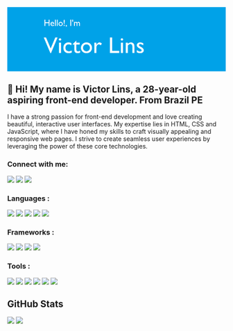 <div class="hero-img-section">
    <img src="img/banner.png"  align="center" alt="Coding">
</div>

<h2> 👋 Hi! My name is Victor Lins, a 28-year-old aspiring front-end developer. From Brazil PE </h2>

<div class="hero-top-section">
 <div class="hero-top-txt">
 <p>
 I have a strong passion for front-end development and love creating beautiful, interactive user interfaces. My expertise lies in HTML, CSS and JavaScript, where I have honed my skills to craft visually appealing and responsive web pages. I strive to create seamless user experiences by leveraging the power of these core technologies.
 </p>
 </div>

<div class="hero-body-section">
    <div class="social-media-section">
        <h3>Connect with me:</h3>
        <p>
        <a href="https://www.instagram.com/victorlins11" target="_blank"><img src="https://img.shields.io/badge/-Instagram-%23E4405F?style=for-the-badge&logo=instagram&logoColor=white" target="_blank"></a>
         <a href = "victorasglins@gmail.com"><img src="https://img.shields.io/badge/-Gmail-%23333?style=for-the-badge&logo=gmail&logoColor=white" target="_blank"></a>
         <a href="https://www.linkedin.com/in/victor-souza-710272126/" target="_blank"><img src="https://img.shields.io/badge/-LinkedIn-%230077B5?style=for-the-badge&logo=linkedin&logoColor=white" target="_blank"></a>
        </p>
    </div>
    <div class="language-section">
        <h3 align="left">Languages :</h3>
        <p aligh="left">
            <img src="https://skillicons.dev/icons?i=html" />
            <img src="https://skillicons.dev/icons?i=css" />
            <img src="https://skillicons.dev/icons?i=js" /> 
            <img src="https://skillicons.dev/icons?i=ts" />
            <img src="https://skillicons.dev/icons?i=java" />
        </p>
    </div>
    <div class="framework-section">
        <h3>Frameworks :</h3>
        <p >
            <img src="https://skillicons.dev/icons?i=react" />
            <img src="https://skillicons.dev/icons?i=bootstrap" />
            <img src="https://skillicons.dev/icons?i=nestjs" />
            <img src="https://skillicons.dev/icons?i=next" />
        </p>
    </div>
    <div class="tools-section">
        <h3 align="left">Tools :</h3>
        <p align="left">  
            <img src="https://skillicons.dev/icons?i=nodejs" />
            <img src="https://skillicons.dev/icons?i=vscode" />
            <img src="https://skillicons.dev/icons?i=git" />
            <img src="https://skillicons.dev/icons?i=github" />
            <img src="https://skillicons.dev/icons?i=vercel" />
            <img src="https://skillicons.dev/icons?i=linux" />
        </p>
    </div>
</div>

<h2 align="left"><b>GitHub Stats</b></h2>

[<img height="165em" src="https://github-readme-stats.vercel.app/api?username=VictorLins11&show_icons=true&theme=dracula&include_all_commits=true&count_private=true" />](https://github.com/VictorLins11)
[<img height="165em" src="https://github-readme-stats.vercel.app/api/top-langs/?username=VictorLins11&layout=compact&langs_count=7&theme=dracula"/>](https://github.com/VictorLins11)